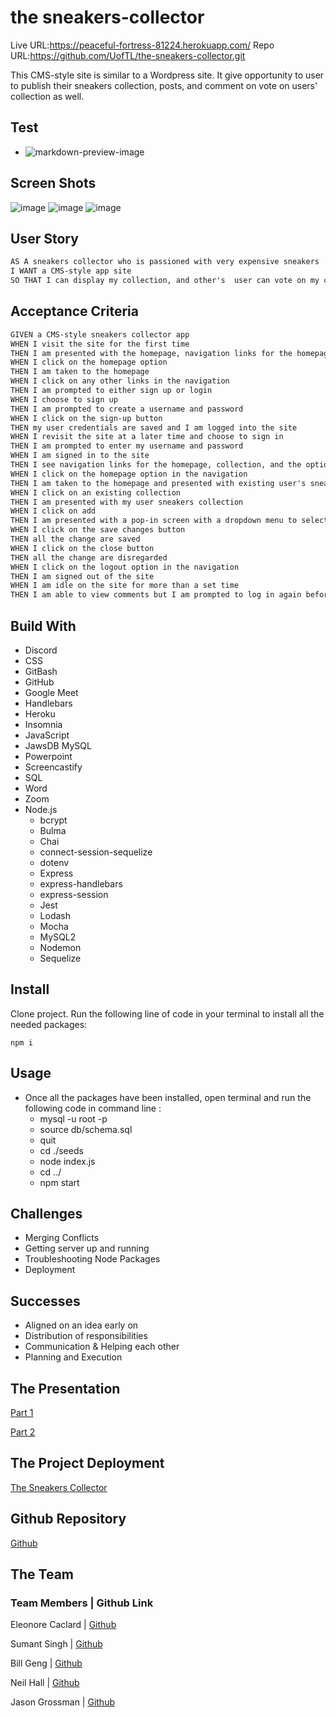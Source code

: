 # the sneakers-collector

Live URL:https://peaceful-fortress-81224.herokuapp.com/
Repo URL:https://github.com/UofTL/the-sneakers-collector.git

This CMS-style site is similar to a Wordpress site. It give opportunity to user to publish their sneakers collection, posts, and comment on vote on users' collection as well. 
## Test
* ![markdown-preview-image](./video/test.gif)

## Screen Shots

![image](https://user-images.githubusercontent.com/84641285/135176803-0815b0bf-44db-49e1-8570-d4a5766758d9.png)
![image](https://user-images.githubusercontent.com/84641285/135176865-90075ef5-6ca5-4732-a160-8a5941153464.png)
![image](https://user-images.githubusercontent.com/84641285/135176982-84455d6f-d34e-4dbb-b5e0-61a3b130ae73.png)

## User Story
```md
AS A sneakers collector who is passioned with very expensive sneakers
I WANT a CMS-style app site
SO THAT I can display my collection, and other's  user can vote on my collection
```

## Acceptance Criteria

```md
GIVEN a CMS-style sneakers collector app
WHEN I visit the site for the first time
THEN I am presented with the homepage, navigation links for the homepage and the option to log in
WHEN I click on the homepage option
THEN I am taken to the homepage
WHEN I click on any other links in the navigation
THEN I am prompted to either sign up or login
WHEN I choose to sign up
THEN I am prompted to create a username and password
WHEN I click on the sign-up button
THEN my user credentials are saved and I am logged into the site
WHEN I revisit the site at a later time and choose to sign in
THEN I am prompted to enter my username and password
WHEN I am signed in to the site
THEN I see navigation links for the homepage, collection, and the option to log out
WHEN I click on the homepage option in the navigation
THEN I am taken to the homepage and presented with existing user's sneakers collection that include sneakers name, sneakers picture, owner, paid price, resell price sneakers' size and the user' note
WHEN I click on an existing collection
THEN I am presented with my user sneakers collection 
WHEN I click on add
THEN I am presented with a pop-in screen with a dropdown menu to select the sneakers' name, size, paid price, resell price and note
WHEN I click on the save changes button
THEN all the change are saved 
WHEN I click on the close button
THEN all the change are disregarded
WHEN I click on the logout option in the navigation
THEN I am signed out of the site
WHEN I am idle on the site for more than a set time
THEN I am able to view comments but I am prompted to log in again before I can add, update, or delete comments
```
## Build With
- Discord
- CSS
- GitBash
- GitHub
- Google Meet
- Handlebars
- Heroku
- Insomnia
- JavaScript
- JawsDB MySQL
- Powerpoint
- Screencastify 
- SQL
- Word
- Zoom
- Node.js
  - bcrypt 
  - Bulma
  - Chai
  - connect-session-sequelize
  - dotenv
  - Express
  - express-handlebars
  - express-session
  - Jest
  - Lodash
  - Mocha
  - MySQL2
  - Nodemon
  - Sequelize

## Install

Clone project.
Run the following line of code in your terminal to install all the needed packages: 
```
npm i
```
## Usage
- Once all the packages have been installed, open terminal and run the following code in command line : 
  - mysql -u root -p
  - source db/schema.sql
  - quit
  - cd ./seeds
  - node index.js
  - cd ../
  - npm start


## Challenges 
  * Merging Conflicts
  * Getting server up and running
  * Troubleshooting Node Packages
  * Deployment

## Successes
  * Aligned on an idea early on
  * Distribution of responsibilities
  * Communication & Helping each other
  * Planning and Execution

## The Presentation
[Part 1](https://drive.google.com/file/d/1aTi4wWzobMGEX5o1mAC6qdP_o6hXjEbZ/preview")

[Part 2](https://drive.google.com/file/d/1RDway30sSWcVdHYTn8cFs7AaEGZgaUrd/preview)

## The Project Deployment
[The Sneakers Collector](https://peaceful-fortress-81224.herokuapp.com/)

## Github Repository
[Github](https://github.com/UofTL/the-sneakers-collector.git)

## The Team
### Team Members  |  Github Link

Eleonore Caclard  | [Github](https://github.com/UofTL)

Sumant Singh      | [Github](https://github.com/sumantpaldm)

Bill Geng         | [Github](https://github.com/billgeng)

Neil Hall         | [Github](https://github.com/Jahneo)

Jason Grossman    | [Github](https://github.com/jasoncrossman)
```
